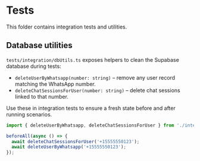 # Tests

This folder contains integration tests and utilities.

## Database utilities

`tests/integration/dbUtils.ts` exposes helpers to clean the Supabase database during tests:

- `deleteUserByWhatsapp(number: string)` – remove any user record matching the WhatsApp number.
- `deleteChatSessionsForUser(number: string)` – delete chat sessions linked to that number.

Use these in integration tests to ensure a fresh state before and after running scenarios.

```ts
import { deleteUserByWhatsapp, deleteChatSessionsForUser } from './integration/dbUtils';

beforeAll(async () => {
  await deleteChatSessionsForUser('+15555550123');
  await deleteUserByWhatsapp('+15555550123');
});
```
